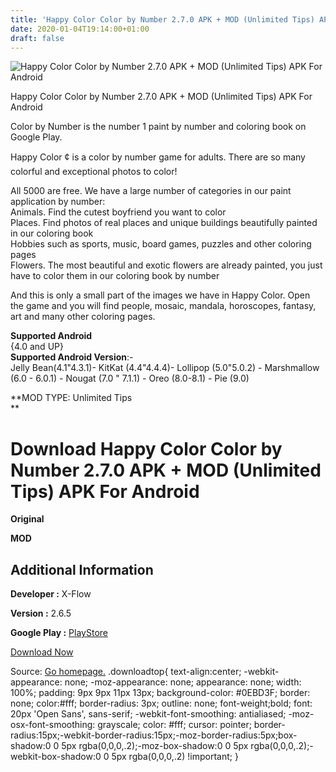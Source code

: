 ```yaml
---
title: 'Happy Color Color by Number 2.7.0 APK + MOD (Unlimited Tips) APK For Android'
date: 2020-01-04T19:14:00+01:00
draft: false
---
```


![Happy Color Color by Number 2.7.0 APK + MOD (Unlimited Tips) APK For Android](https://i1.wp.com/apkhome.net/wp-content/uploads/2020/01/Happy-Color-Color-by-Number-2.7.0-APK-MOD-Unlimited-Tips.png "Happy Color Color by Number 2.7.0 APK + MOD (Unlimited Tips) APK For Android")

  

Happy Color Color by Number 2.7.0 APK + MOD (Unlimited Tips) APK For Android

Color by Number is the number 1 paint by number and coloring book on Google Play.

Happy Color ¢ is a color by number game for adults. There are so many colorful and exceptional photos to color!

All 5000 are free. We have a large number of categories in our paint application by number:  
Animals. Find the cutest boyfriend you want to color  
Places. Find photos of real places and unique buildings beautifully painted in our coloring book  
Hobbies such as sports, music, board games, puzzles and other coloring pages  
Flowers. The most beautiful and exotic flowers are already painted, you just have to color them in our coloring book by number

And this is only a small part of the images we have in Happy Color. Open the game and you will find people, mosaic, mandala, horoscopes, fantasy, art and many other coloring pages.

**Supported Android**  
{4.0 and UP}  
**Supported Android Version**:-  
Jelly Bean(4.1"4.3.1)- KitKat (4.4"4.4.4)- Lollipop (5.0"5.0.2) - Marshmallow (6.0 - 6.0.1) - Nougat (7.0 " 7.1.1) - Oreo (8.0-8.1) - Pie (9.0)

**MOD TYPE: Unlimited Tips  
**

Download Happy Color Color by Number 2.7.0 APK + MOD (Unlimited Tips) APK For Android
=====================================================================================

**Original**

**MOD**

Additional Information
----------------------

**Developer :** X-Flow

**Version :** 2.6.5

**Google Play :** [PlayStore](https://play.google.com/store/apps/details?id=com.pixel.art.coloring.color.number)

  

[Download Now](https://store4app.co/post/happy-color-color-by-number-2-7-0-apk-mod-unlimited-tips-apk-for-android_1578161635)

  
Source: [Go homepage.](https://store4app.co/post/happy-color-color-by-number-2-7-0-apk-mod-unlimited-tips-apk-for-android_1578161635) .downloadtop{ text-align:center; -webkit-appearance: none; -moz-appearance: none; appearance: none; width: 100%; padding: 9px 9px 11px 13px; background-color: #0EBD3F; border: none; color:#fff; border-radius: 3px; outline: none; font-weight;bold; font: 20px 'Open Sans', sans-serif; -webkit-font-smoothing: antialiased; -moz-osx-font-smoothing: grayscale; color: #fff; cursor: pointer; border-radius:15px;-webkit-border-radius:15px;-moz-border-radius:5px;box-shadow:0 0 5px rgba(0,0,0,.2);-moz-box-shadow:0 0 5px rgba(0,0,0,.2);-webkit-box-shadow:0 0 5px rgba(0,0,0,.2) !important; }